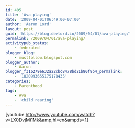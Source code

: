 ```yaml
---
id: 405
title: 'Ava playing'
date: '2009-04-01T06:49:00-07:00'
author: 'Aaron Lord'
layout: post
guid: 'https://blog.devlord.io/2009/04/01/ava-playing/'
permalink: /2009/04/01/ava-playing/
activitypub_status:
    - federated
blogger_blog:
    - mustfollow.blogspot.com
blogger_author:
    - Aaron
blogger_f316279e632a22cbc8478bd21b80f9b4_permalink:
    - '1020993655175178435'
categories:
    - Parenthood
tags:
    - Ava
    - 'child rearing'
---
```


[youtube http://www.youtube.com/watch?v=LX0DvjMi1Mk&amp;hl=en&amp;fs=1]
<div class="blogger-post-footer"><img alt="" width="1" height="1" /></div>